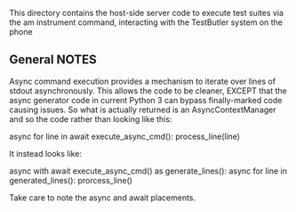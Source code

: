 This directory contains the host-side server code to execute test suites via
the am instrument command, interacting with the TestButler system on the phone

General NOTES
-------------

Async command execution provides a mechanism to iterate over lines of stdout asynchronously.  This allows
the code to be cleaner, EXCEPT that the async generator code in current Python 3 can bypass finally-marked
code causing issues.  So what is actually returned is an AsyncContextManager and so the code rather than
looking like this:

async for line in await execute_async_cmd():
     process_line(line)


It instead looks like:

async with await execute_async_cmd() as generate_lines():
    async for line in generated_lines():
        prorcess_line()

Take care to note the async and await placements.